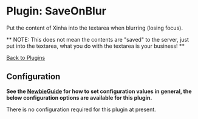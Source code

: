 # Plugin: SaveOnBlur 

Put the content of Xinha into the textarea when blurring (losing focus).

** NOTE: This does not mean the contents are "saved" to the server, just put into the textarea, what you do with the textarea is your business! **

[Back to Plugins](Plugins.html)

## Configuration

**See the [NewbieGuide](NewbieGuide#ProvideSomeConfiguration.html) for how to set configuration values in general, the below configuration options are available for this plugin.**

There is no configuration required for this plugin at present.

